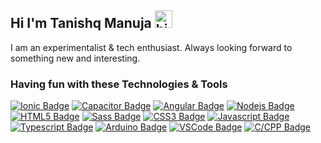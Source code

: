 ## Hi I'm Tanishq Manuja <img src="https://github.com/tansihqmanuja/tanishqmanuja/blob/main/assets/hi.gif" width="28px" alt="hi">

I am an experimentalist & tech enthusiast. Always looking forward to something new and interesting.

### Having fun with these Technologies & Tools

[![Ionic Badge](https://img.shields.io/badge/-Ionic-3880FF?style=for-the-badge&labelColor=black&logo=ionic&logoColor=3880FF)](#)
[![Capacitor Badge](https://img.shields.io/badge/-Capacitor-119EFF?style=for-the-badge&labelColor=black&logo=capacitor&logoColor=119EFF)](#) 
[![Angular Badge](https://img.shields.io/badge/-Angular-DD0031?style=for-the-badge&labelColor=black&logo=angular&logoColor=DD0031)](#)
[![Nodejs Badge](https://img.shields.io/badge/-Nodejs-3C873A?style=for-the-badge&labelColor=black&logo=node.js&logoColor=3C873A)](#)
[![HTML5 Badge](https://img.shields.io/badge/-HTML5-E34F26?style=for-the-badge&labelColor=black&logo=HTML5&logoColor=E34F26)](#)
[![Sass Badge](https://img.shields.io/badge/-Sass-CC6699?style=for-the-badge&labelColor=black&logo=Sass&logoColor=CC6699)](#)
[![CSS3 Badge](https://img.shields.io/badge/-CSS3-1572B6?style=for-the-badge&labelColor=black&logo=CSS3&logoColor=1572B6)](#)
[![Javascript Badge](https://img.shields.io/badge/-Javascript-F0DB4F?style=for-the-badge&labelColor=black&logo=javascript&logoColor=F0DB4F)](#)
[![Typescript Badge](https://img.shields.io/badge/-Typescript-007acc?style=for-the-badge&labelColor=black&logo=typescript&logoColor=007acc)](#)
[![Arduino Badge](https://img.shields.io/badge/-Arduino-00979D?style=for-the-badge&labelColor=black&logo=arduino&logoColor=00979D)](#)
[![VSCode Badge](https://img.shields.io/badge/-VSCode-007ACC?style=for-the-badge&labelColor=black&logo=visual-studio-code&logoColor=007ACC)](#)
[![C/CPP Badge](https://img.shields.io/badge/-C/C++-00599C?style=for-the-badge&labelColor=black&logo=c%2B%2B&logoColor=00599C)](#)